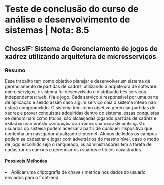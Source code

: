 <H1>Teste de conclusão do curso de análise e desenvolvimento de sistemas | Nota: 8.5 </H1>
<H2>ChessIF: Sistema de Gerenciamento de jogos de xadrez utilizando arquitetura de microsserviços </H2>
<H3>Resumo</H2>
Esse trabalho tem como objetivo planejar e desenvolver um sistema de gerenciamento de partidas de xadrez, utilizando a arquitetura de software: micro serviços; o sistema foi desenvolvido e distribuído três serviços independentes: web, fila e jogo. Cada serviço é responsável por uma parte de aplicação e sendo assim caso algum serviço caia o sistema inteiro não estará comprometido. O sistema tem como objetivo gerenciar partidas de xadrez e prover conquistas adquiridas dentro do sistema, essas conquistas se denominam como títulos, são alcançadas jogando partidas de xadrez e exibidas no mural de pontuação do sistema chamado de ranking. Os usuários do sistema podem acessar a partir de qualquer dispositivo que contenha um navegador atualizado e internet. Alunos de todos os campus podem se cadastrar e jogar com adversários do mesmo nível, caso o modo de jogo escolhido seja o ranqueado, os administradores tem a tarefa de cadastrar os campus e gerenciar os usuários e títulos cadastrados.

<H4>Possiveis Melhorias</H4>
<li>Aplicar uma criptografia de chave simétrica nos dados do usuário enviados para o front-end</li>
